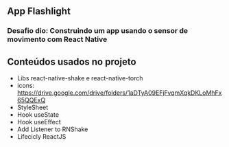 ## App Flashlight
### Desafio dio: Construindo um app usando o sensor de movimento com React Native


## Conteúdos usados no projeto 
- Libs react-native-shake e react-native-torch
- icons: https://drive.google.com/drive/folders/1aDTyA09EFjFvqmXqkDKLoMhFx65QQExQ
- StyleSheet
- Hook useState
- Hook useEffect
- Add Listener to RNShake
- Lifecicly ReactJS
